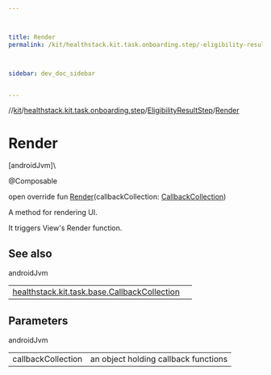 ```yaml
---



title: Render
permalink: /kit/healthstack.kit.task.onboarding.step/-eligibility-result-step/-render.html



sidebar: dev_doc_sidebar


---
```




//[kit](/kit.html)/[healthstack.kit.task.onboarding.step](../index.html)/[EligibilityResultStep](index.html)/[Render](-render.html)



# Render



[androidJvm]\




@Composable



open override fun [Render](-render.html)(callbackCollection: [CallbackCollection](../../healthstack.kit.task.base/-callback-collection/index.html))



A method for rendering UI.



It triggers View's Render function.



## See also


androidJvm

| | |
|---|---|
| [healthstack.kit.task.base.CallbackCollection](../../healthstack.kit.task.base/-callback-collection/index.html) |  |



## Parameters


androidJvm

| | |
|---|---|
| callbackCollection | an object holding callback functions |






